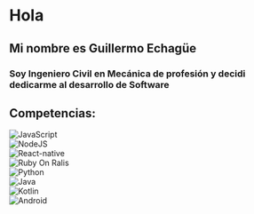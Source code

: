 # Hola

## Mi nombre es Guillermo Echagüe

### Soy Ingeniero Civil en Mecánica de profesión y decidi dedicarme al desarrollo de Software


## Competencias:

![JavaScript](https://img.shields.io/badge/JavaScript-3DDC84?style=for-the-badge&logo=javaScript&logoColor=white&labelColor=101010)</br>
![NodeJS](https://img.shields.io/badge/NodeJS-3DDC84?style=for-the-badge&logo=nodejs&logoColor=white&labelColor=101010)</br>
![React-native](https://img.shields.io/badge/React-native-3DDC84?style=for-the-badge&logo=reac-native&logoColor=white&labelColor=101010)</br>
![Ruby On Ralis](https://img.shields.io/badge/RubyOnRails-3DDC84?style=for-the-badge&logo=ruby%20on%20rails&logoColor=white&labelColor=red)</br>
![Python](https://img.shields.io/badge/RubyOnRails-3DDC84?style=for-the-badge&logo=python&logoColor=white&labelColor=blue)</br>
![Java](https://img.shields.io/badge/Java-3DDC84?style=for-the-badge&logo=java&logoColor=white&labelColor=101010)</br>
![Kotlin](https://img.shields.io/badge/Kotlin-0095D5?style=for-the-badge&logo=kotlin&logoColor=white&labelColor=101010)</br>
![Android](https://img.shields.io/badge/Android-3DDC84?style=for-the-badge&logo=android&logoColor=white&labelColor=101010)</br>
